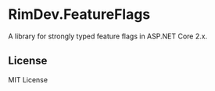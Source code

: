 # RimDev.FeatureFlags

A library for strongly typed feature flags in ASP.NET Core 2.x.

<!--
| Package                       | Version |
| ----------------------------- | ------- |
| [RimDev.AspNetCore.FeatureFlags][NuGet link] | [![RimDev.AspNetCore.FeatureFlags NuGet Version](https://img.shields.io/nuget/v/RimDev.AspNetCore.FeatureFlags.svg)][NuGet link] |

## Installation

Install the [RimDev.AspNetCore.FeatureFlags][NuGet link] NuGet package.

```
dotnet add package RimDev.AspNetCore.FeatureFlags
```

or

```
PM> Install-Package RimDev.AspNetCore.FeatureFlags
```

## Usage
-->

## License

MIT License

[NuGet link]: https://www.nuget.org/packages/RimDev.AspNetCore.FeatureFlags
